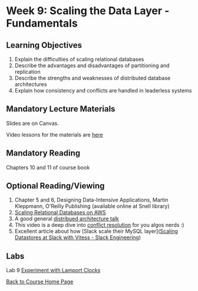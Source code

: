 # Week 9: Scaling the Data Layer - Fundamentals

## Learning Objectives

1. Explain the difficulties of scaling relational databases
2. Describe the advantages and disadvantages of partitioning and replication 
3. Describe the strengths and weaknesses of distributed database  architectures
4. Explain how consistency and conflicts are handled in leaderless systems

## Mandatory Lecture Materials

Slides are on Canvas.

Video lessons for the materials are [here](https://sites.google.com/view/scalability/lessons)

## Mandatory Reading

Chapters 10 and 11 of course book

## Optional Reading/Viewing

1. Chapter 5 and 6, Designing Data-Intensive Applications, Martin Kleppmann, O'Reilly Publishing (available online at Snell library)
2. [Scaling Relational Databases on AWS](https://www.youtube.com/watch?v=lQEMV_Qgjrw)
3. A good general [distribued architecture talk](https://www.youtube.com/watch?v=tpspO9K28PM)
4. This video is a deep dive into [conflict resolution](https://www.youtube.com/watch?v=8_DfwEpHE88&list=PLeKd45zvjcDHJxge6VtYUAbYnvd_VNQCx&index=5) for you algos nerds :) 
5. Excellent article about how [Slack scale their MySQL layer]([Scaling Datastores at Slack with Vitess - Slack Engineering](https://slack.engineering/scaling-datastores-at-slack-with-vitess/))

## Labs

Lab 9 [Experiment with Lamport Clocks](https://gortonator.github.io/bsds-6650/labs/lab-9)

[Back to Course Home Page](https://gortonator.github.io/bsds-6650/)
